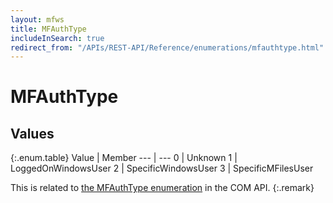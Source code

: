 ```yaml
---
layout: mfws
title: MFAuthType
includeInSearch: true
redirect_from: "/APIs/REST-API/Reference/enumerations/mfauthtype.html"
---
```


# MFAuthType

## Values

{:.enum.table}
Value | Member
--- | ---
0 | Unknown 
1 | LoggedOnWindowsUser 
2 | SpecificWindowsUser 
3 | SpecificMFilesUser 

This is related to [the MFAuthType enumeration](https://developer.m-files.com/APIs/COM-API/Reference/index.html#MFilesAPI~MFAuthType.html) in the COM API.
{:.remark}